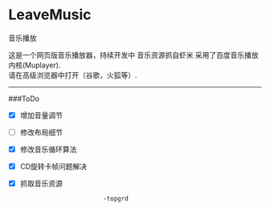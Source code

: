 LeaveMusic
==========

音乐播放

这是一个网页版音乐播放器，持续开发中 
音乐资源抓自虾米
采用了百度音乐播放内核(Muplayer).  
请在高级浏览器中打开（谷歌，火狐等）.

---  

###ToDo  

 * [X] 增加音量调节
 * [ ] 修改布局细节
 * [x] 修改音乐循环算法
 * [x] CD旋转卡帧问题解决
 * [x] 抓取音乐资源  

                              -topgrd
